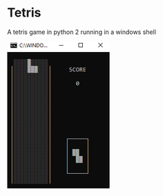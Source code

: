 # Tetris
A tetris game in python 2 running in a windows shell

![alt text](https://raw.githubusercontent.com/sergio-pi/Tetris/master/tetris.gif)
